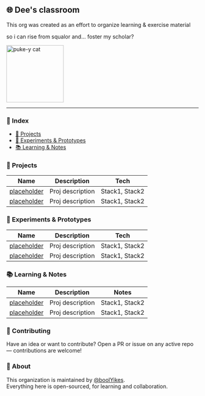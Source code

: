 ## 🌐 Dee's classroom

This org was created as an effort to organize learning & exercise material

so i can rise from squalor and... foster my scholar?

<img src="https://github.com/user-attachments/assets/d59fd3f1-32ad-41b9-aebd-19fa1f0184b9" width="150" alt="puke-y cat">

---

### 🔖 Index

- [🚀 Projects](#-projects)
- [🔬 Experiments & Prototypes](#-experiments--prototypes)
- [📚 Learning & Notes](#-learning--notes)

### 🚀 Projects

| Name | Description | Tech |
|------|-------------|------|
| [placeholder](https://github.com/classroom-dee) | Proj description | Stack1, Stack2 |
| [placeholder](https://github.com/classroom-dee) | Proj description | Stack1, Stack2 |

### 🔬 Experiments & Prototypes

| Name | Description | Tech |
|------|-------------|------|
| [placeholder](https://github.com/classroom-dee) | Proj description | Stack1, Stack2 |
| [placeholder](https://github.com/classroom-dee) | Proj description | Stack1, Stack2 |

### 📚 Learning & Notes

| Name | Description | Notes |
|------|-------------|-------|
| [placeholder](https://github.com/classroom-dee) | Proj description | Stack1, Stack2 |
| [placeholder](https://github.com/classroom-dee) | Proj description | Stack1, Stack2 |

### 🤝 Contributing

Have an idea or want to contribute? Open a PR or issue on any active repo — contributions are welcome!

### 🧭 About

This organization is maintained by [@boolYikes](https://github.com/boolYikes).  
Everything here is open-sourced, for learning and collaboration.
